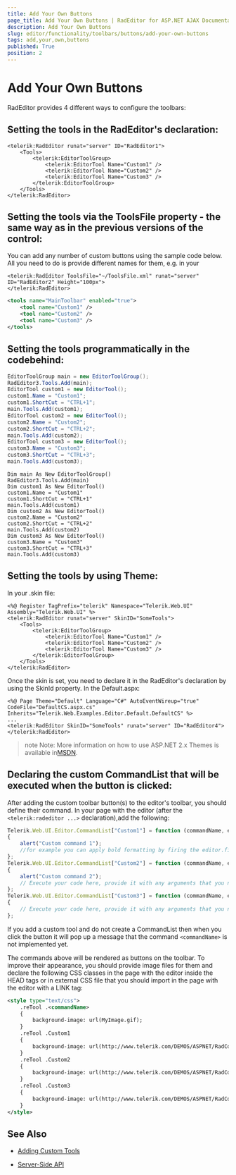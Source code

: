 ```yaml
---
title: Add Your Own Buttons
page_title: Add Your Own Buttons | RadEditor for ASP.NET AJAX Documentation
description: Add Your Own Buttons
slug: editor/functionality/toolbars/buttons/add-your-own-buttons
tags: add,your,own,buttons
published: True
position: 2
---
```


# Add Your Own Buttons

RadEditor provides 4 different ways to configure the toolbars:

## Setting the tools in the RadEditor's declaration:

````ASP.NET
<telerik:RadEditor runat="server" ID="RadEditor1">
	<Tools>
		<telerik:EditorToolGroup>
			<telerik:EditorTool Name="Custom1" />
			<telerik:EditorTool Name="Custom2" />
			<telerik:EditorTool Name="Custom3" />
		</telerik:EditorToolGroup>
	</Tools>
</telerik:RadEditor>
````

## Setting the tools via the ToolsFile property - the same way as in the previous versions of the control:

You can add any number of custom buttons using the sample code below. All you need to do is provide different names for them, e.g. in your

````ASP.NET
<telerik:RadEditor ToolsFile="~/ToolsFile.xml" runat="server" ID="RadEditor2" Height="100px">
</telerik:RadEditor>
````



````XML
<tools name="MainToolbar" enabled="true">  
	<tool name="Custom1" />  
	<tool name="Custom2" />  
	<tool name="Custom3" />
</tools>
````

## Setting the tools programmatically in the codebehind:

````C#
EditorToolGroup main = new EditorToolGroup();
RadEditor3.Tools.Add(main);
EditorTool custom1 = new EditorTool();
custom1.Name = "Custom1";
custom1.ShortCut = "CTRL+1";
main.Tools.Add(custom1);
EditorTool custom2 = new EditorTool();
custom2.Name = "Custom2";
custom2.ShortCut = "CTRL+2";
main.Tools.Add(custom2);
EditorTool custom3 = new EditorTool();
custom3.Name = "Custom3";
custom3.ShortCut = "CTRL+3";
main.Tools.Add(custom3);
````
````VB
Dim main As New EditorToolGroup()
RadEditor3.Tools.Add(main)
Dim custom1 As New EditorTool()
custom1.Name = "Custom1"
custom1.ShortCut = "CTRL+1"
main.Tools.Add(custom1)
Dim custom2 As New EditorTool()
custom2.Name = "Custom2"
custom2.ShortCut = "CTRL+2"
main.Tools.Add(custom2)
Dim custom3 As New EditorTool()
custom3.Name = "Custom3"
custom3.ShortCut = "CTRL+3"
main.Tools.Add(custom3)
````

## Setting the tools by using Theme:

In your .skin file:

````ASP.NET
<%@ Register TagPrefix="telerik" Namespace="Telerik.Web.UI" Assembly="Telerik.Web.UI" %>
<telerik:RadEditor runat="server" SkinID="SomeTools">
	<Tools>
		<telerik:EditorToolGroup>
			<telerik:EditorTool Name="Custom1" />
			<telerik:EditorTool Name="Custom2" />
			<telerik:EditorTool Name="Custom3" />
		</telerik:EditorToolGroup>
	</Tools>
</telerik:RadEditor>
````

Once the skin is set, you need to declare it in the RadEditor's declaration by using the SkinId property. In the Default.aspx:

````ASP.NET
<%@ Page Theme="Default" Language="C#" AutoEventWireup="true" CodeFile="DefaultCS.aspx.cs" Inherits="Telerik.Web.Examples.Editor.Default.DefaultCS" %>
...
<telerik:RadEditor SkinID="SomeTools" runat="server" ID="RadEditor4">
</telerik:RadEditor>
````

>note Note: More information on how to use ASP.NET 2.x Themes is available in[MSDN](http://msdn2.microsoft.com/en-us/library/wcyt4fxb(vs.80).aspx).

## Declaring the custom CommandList that will be executed when the button is clicked:

After adding the custom toolbar button(s) to the editor's toolbar, you should define their command. In your page with the editor (after the `<telerik:radeditor ...>` declaration),add the following:

````JavaScript
Telerik.Web.UI.Editor.CommandList["Custom1"] = function (commandName, editor, args)
{
	alert("Custom command 1");
	//for example you can apply bold formatting by firing the editor.fire("Bold");
};
Telerik.Web.UI.Editor.CommandList["Custom2"] = function (commandName, editor, args)
{
	alert("Custom command 2");
	// Execute your code here, provide it with any arguments that you need, etc.
};
Telerik.Web.UI.Editor.CommandList["Custom3"] = function (commandName, editor, args)
{   
	// Execute your code here, provide it with any arguments that you need, etc.
};
````

If you add a custom tool and do not create a CommandList then when you click the button it will pop up a message that the command `<commandName>` is not implemented yet.

The commands above will be rendered as buttons on the toolbar. To improve their appearance, you should provide image files for them and declare the following CSS classes in the page with the editor inside the HEAD tags or in external CSS file that you should import in the page with the editor with a LINK tag:

````XML
<style type="text/css">
	.reTool .<commandName>
	{   
		background-image: url(MyImage.gif);
	}
	.reTool .Custom1
	{   
		background-image: url(http://www.telerik.com/DEMOS/ASPNET/RadControls/Editor/Skins/Default/buttons/CustomDialog.gif);
	}
	.reTool .Custom2  
	{
		background-image: url(http://www.telerik.com/DEMOS/ASPNET/RadControls/Editor/Skins/Default/buttons/Custom.gif);
	}
	.reTool .Custom3
	{   
		background-image: url(http://www.telerik.com/DEMOS/ASPNET/RadControls/Editor/Skins/Default/buttons/CustomDialog.gif);
	}
</style>
````

## See Also

 * [Adding Custom Tools](http://demos.telerik.com/aspnet-ajax/Editor/Examples/CustomTools/DefaultCS.aspx)

 * [Server-Side API](http://demos.telerik.com/aspnet/prometheus/Editor/Examples/ServersideAPI/DefaultCS.aspx)
